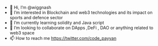 - 👋 Hi, I’m @wiggnash
- 👀 I’m interested in Blockchain and web3 technologies and its impact on sports and defence sector 
- 🌱 I’m currently learning solidity and Java script
- 💞️ I’m looking to collaborate on DApps ,DeFi , DAO or anything related to web3 space
- 📫 How to reach me https://twitter.com/code_payyan

<!---
wiggnash/wiggnash is a ✨ special ✨ repository because its `README.md` (this file) appears on your GitHub profile.
You can click the Preview link to take a look at your changes.
--->
